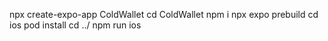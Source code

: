 npx create-expo-app ColdWallet
cd ColdWallet
npm i
npx expo prebuild
cd ios
pod install
cd ../
npm run ios
